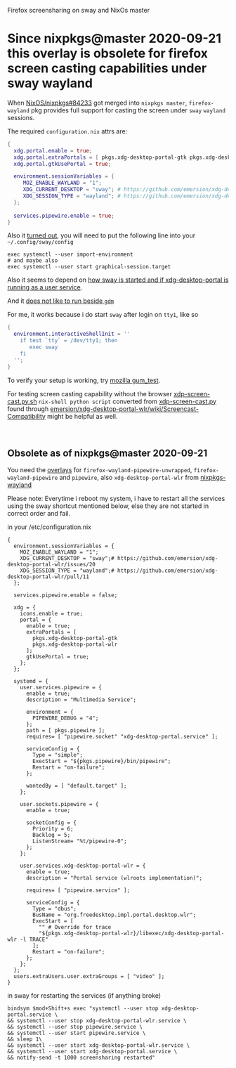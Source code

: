 Firefox screensharing on sway and NixOs master

# Since nixpkgs@master 2020-09-21 this overlay is obsolete for firefox screen casting capabilities under sway wayland

When [NixOS/nixpkgs#84233](https://github.com/NixOS/nixpkgs/pull/84233) got merged into `nixpkgs master`, `firefox-wayland` pkg provides full support for casting the screen under `sway` `wayland` sessions.

The required `configuration.nix` attrs are:
```nix
{
  xdg.portal.enable = true;
  xdg.portal.extraPortals = [ pkgs.xdg-desktop-portal-gtk pkgs.xdg-desktop-portal-wlr ];
  xdg.portal.gtkUsePortal = true;

  environment.sessionVariables = {
     MOZ_ENABLE_WAYLAND = "1";
     XDG_CURRENT_DESKTOP = "sway"; # https://github.com/emersion/xdg-desktop-portal-wlr/issues/20
     XDG_SESSION_TYPE = "wayland"; # https://github.com/emersion/xdg-desktop-portal-wlr/pull/11
  };
  
  services.pipewire.enable = true;
}
```

Also it [turned out](https://github.com/NixOS/nixpkgs/pull/106815#issuecomment-751231083), you will need to put 
the following line into your `~/.config/sway/config`
```
exec systemctl --user import-environment
# and maybe also
exec systemctl --user start graphical-session.target
```

Also it seems to depend on [how sway is started and if xdg-desktop-portal is running as a user service](https://github.com/NixOS/nixpkgs/issues/101297#issuecomment-721482490).

And it [does not like to run beside `gdm`](https://github.com/NixOS/nixpkgs/issues/93199#issuecomment-752249643)

For me, it works because i do start `sway` after login on `tty1`, like so
```nix
{
  environment.interactiveShellInit = ''
    if test `tty` = /dev/tty1; then
       exec sway
    fi
  '';
}
```


To verify your setup is working, try [mozilla gum_test](https://mozilla.github.io/webrtc-landing/gum_test.html).

For testing screen casting capability without the browser [xdp-screen-cast.py.sh](https://gist.github.com/calbrecht/7dea702094196f39356f1dfca457a2b4) `nix-shell python script` converted from [xdp-screen-cast.py](https://gitlab.gnome.org/snippets/19) found through [emersion/xdg-desktop-portal-wlr/wiki/Screencast-Compatibility](https://github.com/emersion/xdg-desktop-portal-wlr/wiki/Screencast-Compatibility) might be helpful as well.
<br/>
<br/>
<br/>

## Obsolete as of nixpkgs@master 2020-09-21

You need the [overlays](https://github.com/calbrecht/nixpkgs-overlays/blob/master/nixpkgs/default.nix#L65) for `firefox-wayland-pipewire-unwrapped`, `firefox-wayland-pipewire` and `pipewire`, also `xdg-desktop-portal-wlr` from [nixpkgs-wayland](https://github.com/colemickens/nixpkgs-wayland)

Please note: Everytime i reboot my system, i have to restart all the services using the sway shortcut mentioned below, else they are not started in correct order and fail.

in your /etc/configuration.nix

```
{
  environment.sessionVariables = {
    MOZ_ENABLE_WAYLAND = "1";
    XDG_CURRENT_DESKTOP = "sway";# https://github.com/emersion/xdg-desktop-portal-wlr/issues/20
    XDG_SESSION_TYPE = "wayland";# https://github.com/emersion/xdg-desktop-portal-wlr/pull/11
  };
    
  services.pipewire.enable = false;
 
  xdg = {
    icons.enable = true;
    portal = {
      enable = true;
      extraPortals = [
        pkgs.xdg-desktop-portal-gtk
        pkgs.xdg-desktop-portal-wlr
      ];
      gtkUsePortal = true;
    };
  };

  systemd = {
    user.services.pipewire = {
      enable = true;
      description = "Multimedia Service";

      environment = {
        PIPEWIRE_DEBUG = "4";
      };
      path = [ pkgs.pipewire ];
      requires= [ "pipewire.socket" "xdg-desktop-portal.service" ];

      serviceConfig = {
        Type = "simple";
        ExecStart = "${pkgs.pipewire}/bin/pipewire";
        Restart = "on-failure";
      };

      wantedBy = [ "default.target" ];
    };

    user.sockets.pipewire = {
      enable = true;

      socketConfig = {
        Priority = 6;
        Backlog = 5;
        ListenStream= "%t/pipewire-0";
      };
    };

    user.services.xdg-desktop-portal-wlr = {
      enable = true;
      description = "Portal service (wlroots implementation)";

      requires= [ "pipewire.service" ];

      serviceConfig = {
        Type = "dbus";
        BusName = "org.freedesktop.impl.portal.desktop.wlr";
        ExecStart = [ 
          "" # Override for trace
          "${pkgs.xdg-desktop-portal-wlr}/libexec/xdg-desktop-portal-wlr -l TRACE" 
        ];
        Restart = "on-failure";
      };
    };
  };
  users.extraUsers.user.extraGroups = [ "video" ];
}
```

in sway for restarting the services (if anything broke)

```
bindsym $mod+Shift+s exec "systemctl --user stop xdg-desktop-portal.service \
&& systemctl --user stop xdg-desktop-portal-wlr.service \
&& systemctl --user stop pipewire.service \
&& systemctl --user start pipewire.service \
&& sleep 1\
&& systemctl --user start xdg-desktop-portal-wlr.service \
&& systemctl --user start xdg-desktop-portal.service \
&& notify-send -t 1000 screensharing restarted"
```
